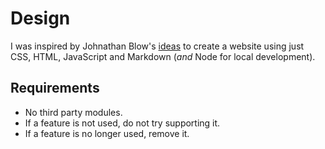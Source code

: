 # Design

I was inspired by Johnathan Blow's [ideas](https://www.youtube.com/watch?v=ZSRHeXYDLko) to create a website using just CSS, HTML, JavaScript and Markdown (_and_ Node for local development).

## Requirements

- No third party modules.
- If a feature is not used, do not try supporting it.
- If a feature is no longer used, remove it.
